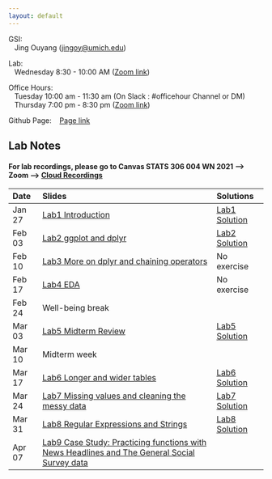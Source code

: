 ```yaml
---
layout: default
---
```



GSI:\
&nbsp;&nbsp; Jing Ouyang (jingoy@umich.edu)

Lab: \
&nbsp;&nbsp; Wednesday 8:30 - 10:00 AM ([Zoom link](https://umich.zoom.us/j/93970306278)) 

Office Hours:  
&nbsp;&nbsp; Tuesday 10:00 am - 11:30 am (On Slack : #officehour Channel or DM) \
&nbsp;&nbsp; Thursday 7:00 pm - 8:30 pm ([Zoom link](https://umich.zoom.us/j/93970306278)) 

Github Page:
&nbsp;&nbsp; [Page link](https://github.com/jingoystat/jingoystat.github.io)

## Lab Notes

#### For lab recordings, please go to Canvas STATS 306 004 WN 2021 --> Zoom --> [Cloud Recordings](https://umich.instructure.com/courses/417268/external_tools/25194)

| Date       | Slides          | Solutions 
|:-------------|:------------------|:------------------|
|  Jan 27          | [Lab1 Introduction](Lab_notes/stats306_lab1.ipynb) | [Lab1 Solution](Lab_sltn/stats306_lab1_sol.ipynb)|
|  Feb 03          | [Lab2 ggplot and dplyr](Lab_notes/stats306_lab2.ipynb) |[Lab2 Solution](Lab_sltn/stats306_lab2_sol.ipynb) |
|  Feb 10          | [Lab3 More on dplyr and chaining operators](Lab_notes/stats306_lab3.ipynb) | No exercise |
|  Feb 17          |[Lab4 EDA](Lab_notes/stats306_lab4.ipynb) | No exercise|
|  Feb 24          | Well-being break | |
|  Mar 03          |[Lab5 Midterm Review](Lab_notes/stats306_lab5.ipynb) | [Lab5 Solution](Lab_sltn/stats306_lab5_sol.ipynb) |
|  Mar 10          |Midterm week |  |
|  Mar 17          |[Lab6 Longer and wider tables](Lab_notes/stats306_lab6.ipynb) | [Lab6 Solution](Lab_sltn/stats306_lab6_sol.ipynb) |
|  Mar 24          |[Lab7 Missing values and cleaning the messy data](Lab_notes/stats306_lab7.ipynb) | [Lab7 Solution](Lab_sltn/stats306_lab7_sol.ipynb) |
|  Mar 31          |[Lab8 Regular Expressions and Strings](Lab_notes/stats306_lab8.ipynb)| [Lab8 Solution](Lab_sltn/stats306_lab8_sol.ipynb) |
|  Apr 07          |[Lab9 Case Study: Practicing functions with News Headlines and The General Social Survey data](Lab_notes/stats306_lab9.ipynb) | |










